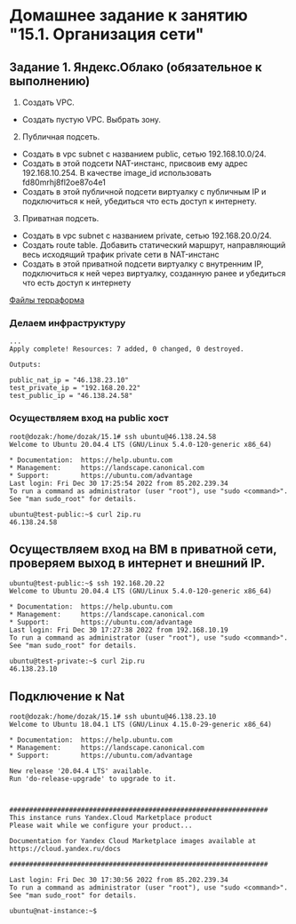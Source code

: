 # Домашнее задание к занятию "15.1. Организация сети"
## Задание 1. Яндекс.Облако (обязательное к выполнению)
1. Создать VPC.
* Создать пустую VPC. Выбрать зону. 
2. Публичная подсеть.
* Создать в vpc subnet с названием public, сетью 192.168.10.0/24.
* Создать в этой подсети NAT-инстанс, присвоив ему адрес 192.168.10.254. В качестве image_id использовать fd80mrhj8fl2oe87o4e1
* Создать в этой публичной подсети виртуалку с публичным IP и подключиться к ней, убедиться что есть доступ к интернету.
3. Приватная подсеть.
* Создать в vpc subnet с названием private, сетью 192.168.20.0/24.
* Создать route table. Добавить статический маршрут, направляющий весь исходящий трафик private сети в NAT-инстанс
* Создать в этой приватной подсети виртуалку с внутренним IP, подключиться к ней через виртуалку, созданную ранее и убедиться что есть доступ к интернету

[Файлы терраформа](15.1)

### Делаем инфраструктуру

    ...
    Apply complete! Resources: 7 added, 0 changed, 0 destroyed.

    Outputs:

    public_nat_ip = "46.138.23.10"
    test_private_ip = "192.168.20.22"
    test_public_ip = "46.138.24.58"

### Осуществляем вход на public хост
    root@dozak:/home/dozak/15.1# ssh ubuntu@46.138.24.58
    Welcome to Ubuntu 20.04.4 LTS (GNU/Linux 5.4.0-120-generic x86_64)

    * Documentation:  https://help.ubuntu.com
    * Management:     https://landscape.canonical.com
    * Support:        https://ubuntu.com/advantage
    Last login: Fri Dec 30 17:25:54 2022 from 85.202.239.34
    To run a command as administrator (user "root"), use "sudo <command>".
    See "man sudo_root" for details.

    ubuntu@test-public:~$ curl 2ip.ru
    46.138.24.58

## Осуществляем вход на ВМ в приватной сети, проверяем выход в интернет и внешний IP.

    ubuntu@test-public:~$ ssh 192.168.20.22
    Welcome to Ubuntu 20.04.4 LTS (GNU/Linux 5.4.0-120-generic x86_64)

    * Documentation:  https://help.ubuntu.com
    * Management:     https://landscape.canonical.com
    * Support:        https://ubuntu.com/advantage
    Last login: Fri Dec 30 17:27:38 2022 from 192.168.10.19
    To run a command as administrator (user "root"), use "sudo <command>".
    See "man sudo_root" for details.

    ubuntu@test-private:~$ curl 2ip.ru
    46.138.23.10

## Подключение к Nat

    root@dozak:/home/dozak/15.1# ssh ubuntu@46.138.23.10
    Welcome to Ubuntu 18.04.1 LTS (GNU/Linux 4.15.0-29-generic x86_64)

    * Documentation:  https://help.ubuntu.com
    * Management:     https://landscape.canonical.com
    * Support:        https://ubuntu.com/advantage

    New release '20.04.4 LTS' available.
    Run 'do-release-upgrade' to upgrade to it.



    #################################################################
    This instance runs Yandex.Cloud Marketplace product
    Please wait while we configure your product...

    Documentation for Yandex Cloud Marketplace images available at https://cloud.yandex.ru/docs

    #################################################################

    Last login: Fri Dec 30 17:30:56 2022 from 85.202.239.34
    To run a command as administrator (user "root"), use "sudo <command>".
    See "man sudo_root" for details.

    ubuntu@nat-instance:~$ 